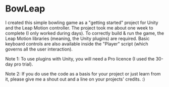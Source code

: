 BowLeap
=======

I created this simple bowling game as a "getting started" project for Unity and the Leap Motion controller. 
The project took me about one week to complete (I only worked during days). To correctly build & run the game, the 
Leap Motion libraries (meaning, the Unity plugins) are required. Basic keyboard controls are also available 
inside the "Player" script (which governs all the user interaction).

Note 1: To use plugins with Unity, you will need a Pro licence (I used the 30-day pro trial).

Note 2: If you do use the code as a basis for your project or just learn from it, please give me a shout out 
and a line on your projects' credits. :)

